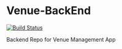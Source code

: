 # Venue-BackEnd
[![Build Status](https://travis-ci.com/timzprof/Venue-BackEnd.svg?branch=master)](https://travis-ci.com/timzprof/Venue-BackEnd)

Backend Repo for Venue Management App
